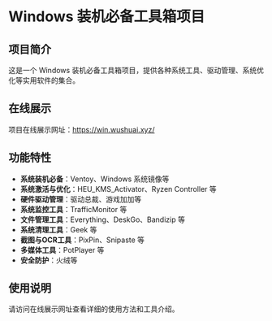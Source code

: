# Windows 装机必备工具箱项目

## 项目简介

这是一个 Windows 装机必备工具箱项目，提供各种系统工具、驱动管理、系统优化等实用软件的集合。

## 在线展示

项目在线展示网址：https://win.wushuai.xyz/

## 功能特性

- **系统装机必备**：Ventoy、Windows 系统镜像等
- **系统激活与优化**：HEU_KMS_Activator、Ryzen Controller 等
- **硬件驱动管理**：驱动总裁、游戏加加等
- **系统监控工具**：TrafficMonitor 等
- **文件管理工具**：Everything、DeskGo、Bandizip 等
- **系统清理工具**：Geek 等
- **截图与OCR工具**：PixPin、Snipaste 等
- **多媒体工具**：PotPlayer 等
- **安全防护**：火绒等

## 使用说明

请访问在线展示网址查看详细的使用方法和工具介绍。
